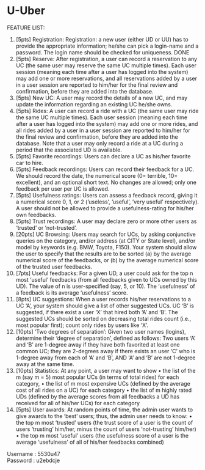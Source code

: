 # U-Uber

FEATURE LIST:

1) [5pts] Registration: Registration: a new user (either UD or UU) has to provide the appropriate information;
he/she can pick a login-name and a password. The login name should be checked for uniqueness.
DONE
2) [5pts] Reserve: After registration, a user can record a reservation to any UC (the same user may reserve
the same UC multiple times). Each user session (meaning each time after a user has logged into the system)
may add one or more reservations, and all reservations added by a user in a user session are reported to
him/her for the final review and confirmation, before they are added into the database.
3) [5pts] New UC: A user may record the details of a new UC, and may update the information regarding
an existing UC he/she owns.
4) [5pts] Rides: A user can record a ride with a UC (the same user may ride the same UC multiple times).
Each user session (meaning each time after a user has logged into the system) may add one or more rides,
and all rides added by a user in a user session are reported to him/her for the final review and confirmation,
before they are added into the database. Note that a user may only record a ride at a UC during a period
that the associated UD is available.
5) [5pts] Favorite recordings: Users can declare a UC as his/her favorite car to hire.
6) [5pts] Feedback recordings: Users can record their feedback for a UC. We should record the date, the
numerical score (0= terrible, 10= excellent), and an optional short text. No changes are allowed; only one
feedback per user per UC is allowed.
7) [5pts] Usefulness ratings: Users can assess a feedback record, giving it a numerical score 0, 1, or 2 (’useless’,
’useful’, ’very useful’ respectively). A user should not be allowed to provide a usefulness-rating for his/her
own feedbacks.
8) [5pts] Trust recordings: A user may declare zero or more other users as ‘trusted’ or ‘not-trusted’.
9) [20pts] UC Browsing: Users may search for UCs, by asking conjunctive queries on the category, and/or
address (at CITY or State level), and/or model by keywords (e.g. BMW, Toyota, F150). Your system should
allow the user to specify that the results are to be sorted (a) by the average numerical score of the feedbacks,
or (b) by the average numerical score of the trusted user feedbacks.
10) [7pts] Useful feedbacks: For a given UD, a user could ask for the top n most ‘useful’ feedbacks (from all
feedbacks given to UCs owned by this UD). The value of n is user-specified (say, 5, or 10). The ‘usefulness’
of a feedback is its average ‘usefulness’ score.
11) [8pts] UC suggestions: When a user records his/her reservations to a UC ‘A’, your system should give a
list of other suggested UCs. UC ‘B’ is suggested, if there exist a user ‘X’ that hired both ‘A’ and ‘B’. The
suggested UCs should be sorted on decreasing total rides count (i.e., most popular first); count only rides
by users like ‘X’.
12) [10pts] ‘Two degrees of separation’: Given two user names (logins), determine their ‘degree of separation’,
defined as follows: Two users ‘A’ and ‘B’ are 1-degree away if they have both favorited at least one common
UC; they are 2-degrees away if there exists an user ‘C’ who is 1-degree away from each of ‘A’ and ‘B’, AND
‘A’ and ‘B’ are not 1-degree away at the same time.
13) [10pts] Statistics: At any point, a user may want to show
• the list of the m (say m = 5) most popular UCs (in terms of total rides) for each category,
• the list of m most expensive UCs (defined by the average cost of all rides on a UC) for each category
• the list of m highly rated UDs (defined by the average scores from all feedbacks a UD has received for
all of his/her UCs) for each category
14) [5pts] User awards: At random points of time, the admin user wants to give awards to the ‘best’ users;
thus, the admin user needs to know:
• the top m most ‘trusted’ users (the trust score of a user is the count of users ‘trusting’ him/her, minus
the count of users ‘not-trusting’ him/her)
• the top m most ‘useful’ users (the usefulness score of a user is the average ‘usefulness’ of all of his/her
feedbacks combined)




Username : 5530u47	
Password : u2ebdcje


